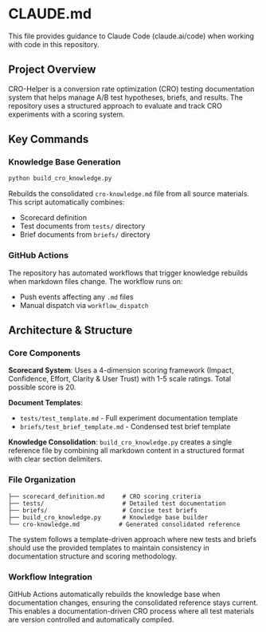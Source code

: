 # CLAUDE.md

This file provides guidance to Claude Code (claude.ai/code) when working with code in this repository.

## Project Overview

CRO-Helper is a conversion rate optimization (CRO) testing documentation system that helps manage A/B test hypotheses, briefs, and results. The repository uses a structured approach to evaluate and track CRO experiments with a scoring system.

## Key Commands

### Knowledge Base Generation
```bash
python build_cro_knowledge.py
```
Rebuilds the consolidated `cro-knowledge.md` file from all source materials. This script automatically combines:
- Scorecard definition
- Test documents from `tests/` directory  
- Brief documents from `briefs/` directory

### GitHub Actions
The repository has automated workflows that trigger knowledge rebuilds when markdown files change. The workflow runs on:
- Push events affecting any `.md` files
- Manual dispatch via `workflow_dispatch`

## Architecture & Structure

### Core Components

**Scorecard System**: Uses a 4-dimension scoring framework (Impact, Confidence, Effort, Clarity & User Trust) with 1-5 scale ratings. Total possible score is 20.

**Document Templates**: 
- `tests/test_template.md` - Full experiment documentation template
- `briefs/test_brief_template.md` - Condensed test brief template

**Knowledge Consolidation**: `build_cro_knowledge.py` creates a single reference file by combining all markdown content in a structured format with clear section delimiters.

### File Organization

```
├── scorecard_definition.md     # CRO scoring criteria
├── tests/                      # Detailed test documentation  
├── briefs/                     # Concise test briefs
├── build_cro_knowledge.py      # Knowledge base builder
└── cro-knowledge.md           # Generated consolidated reference
```

The system follows a template-driven approach where new tests and briefs should use the provided templates to maintain consistency in documentation structure and scoring methodology.

### Workflow Integration

GitHub Actions automatically rebuilds the knowledge base when documentation changes, ensuring the consolidated reference stays current. This enables a documentation-driven CRO process where all test materials are version controlled and automatically compiled.